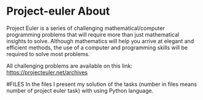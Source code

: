 # Project-euler About

Project Euler is a series of challenging mathematical/computer programming problems that will require more than just mathematical insights to solve. Although mathematics will help you arrive at elegant and efficient methods, the use of a computer and programming skills will be required to solve most problems.

All challenging problems are available on this link: https://projecteuler.net/archives 

#FILES
In the files I present my solution of the tasks (number in files means number of project euler task) with using Python language.
